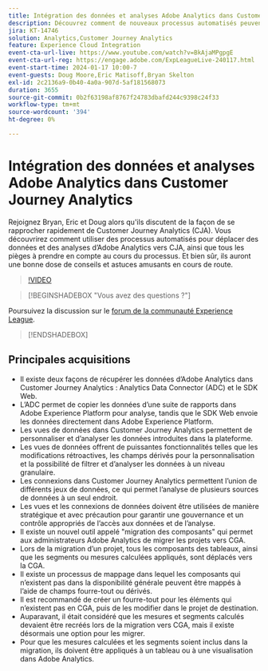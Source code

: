 ```yaml
---
title: Intégration des données et analyses Adobe Analytics dans Customer Journey Analytics
description: Découvrez comment de nouveaux processus automatisés peuvent vous aider à déplacer vos données et analyses d’Adobe Analytics vers Adobe Customer Journey Analytics.
jira: KT-14746
solution: Analytics,Customer Journey Analytics
feature: Experience Cloud Integration
event-cta-url-live: https://www.youtube.com/watch?v=BkAjaMPgpgE
event-cta-url-reg: https://engage.adobe.com/ExpLeagueLive-240117.html
event-start-time: 2024-01-17 10:00-7
event-guests: Doug Moore,Eric Matisoff,Bryan Skelton
exl-id: 2c2136a9-0b40-4a0a-907d-5af181568073
duration: 3655
source-git-commit: 0b2f63198af8767f24783dbafd244c9398c24f33
workflow-type: tm+mt
source-wordcount: '394'
ht-degree: 0%

---
```


# Intégration des données et analyses Adobe Analytics dans Customer Journey Analytics

Rejoignez Bryan, Eric et Doug alors qu&#39;ils discutent de la façon de se rapprocher rapidement de Customer Journey Analytics (CJA). Vous découvrirez comment utiliser des processus automatisés pour déplacer des données et des analyses d’Adobe Analytics vers CJA, ainsi que tous les pièges à prendre en compte au cours du processus. Et bien sûr, ils auront une bonne dose de conseils et astuces amusants en cours de route.

>[!VIDEO](https://video.tv.adobe.com/v/3426778/?quality=12&learn=on)

>[!BEGINSHADEBOX &quot;Vous avez des questions ?&quot;]

Poursuivez la discussion sur le [forum de la communauté Experience League](https://experienceleaguecommunities.adobe.com/t5/adobe-analytics-discussions/experience-league-live-post-session-discussion-bringing-your/m-p/646093#M3582).

>[!ENDSHADEBOX]

## Principales acquisitions

* Il existe deux façons de récupérer les données d’Adobe Analytics dans Customer Journey Analytics : Analytics Data Connector (ADC) et le SDK Web.
* L’ADC permet de copier les données d’une suite de rapports dans Adobe Experience Platform pour analyse, tandis que le SDK Web envoie les données directement dans Adobe Experience Platform.
* Les vues de données dans Customer Journey Analytics permettent de personnaliser et d’analyser les données introduites dans la plateforme.
* Les vues de données offrent de puissantes fonctionnalités telles que les modifications rétroactives, les champs dérivés pour la personnalisation et la possibilité de filtrer et d’analyser les données à un niveau granulaire.
* Les connexions dans Customer Journey Analytics permettent l’union de différents jeux de données, ce qui permet l’analyse de plusieurs sources de données à un seul endroit.
* Les vues et les connexions de données doivent être utilisées de manière stratégique et avec précaution pour garantir une gouvernance et un contrôle appropriés de l’accès aux données et de l’analyse.
* Il existe un nouvel outil appelé &quot;migration des composants&quot; qui permet aux administrateurs Adobe Analytics de migrer les projets vers CGA.
* Lors de la migration d’un projet, tous les composants des tableaux, ainsi que les segments ou mesures calculées appliqués, sont déplacés vers la CGA.
* Il existe un processus de mappage dans lequel les composants qui n’existent pas dans la disponibilité générale peuvent être mappés à l’aide de champs fourre-tout ou dérivés.
* Il est recommandé de créer un fourre-tout pour les éléments qui n’existent pas en CGA, puis de les modifier dans le projet de destination.
* Auparavant, il était considéré que les mesures et segments calculés devaient être recréés lors de la migration vers CGA, mais il existe désormais une option pour les migrer.
* Pour que les mesures calculées et les segments soient inclus dans la migration, ils doivent être appliqués à un tableau ou à une visualisation dans Adobe Analytics.

